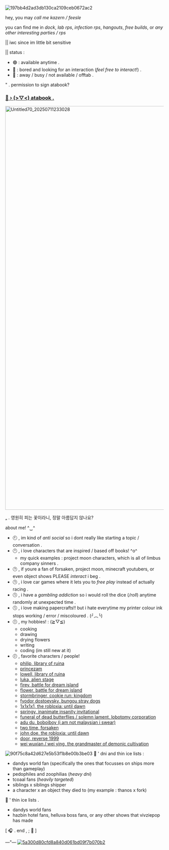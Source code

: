 ![197bb4d2ad3db130ca2109ceb0672ac2](https://github.com/user-attachments/assets/285abaf1-0cf4-4064-9a27-6f4f3516eb33)
<!-- introduction -->
hey, you may *call me kazern / feesle*

you can find me in *dock*, *lab rps*, *infection rps*, *hangouts*, *free builds*, or *any other interesting parties / rps*

|| iwc since im little bit sensitive

|| status :
  + 🟢 : available anytime .
  + 💬 : bored and looking for an interaction (*feel free to interact!*) .
  + 🌙 : away / busy / not available / offtab .
<!-- link -->

" . permission to sign atabook?

### [🍇 › (⁠>⁠▽⁠<⁠) atabook .](https://weedyaoi.atabook.org/)
<!-- about or fun facts log -->
<img width="1280" height="1280" alt="Untitled70_20250711233028" src="https://github.com/user-attachments/assets/ece8c9a3-8eb0-4b71-90c6-67964aaebecf" />

„ . 영원히 피는 꽃이라니, 정말 아름답지 않나요?

about me! ^⁠‿⁠^
- 🕘 , im kind of *anti social* so i dont really like starting a topic / conversation .
- 🕛 , i love characters that are inspired / based off books! ^o^
  + my quick examples : project moon characters, which is all of limbus company sinners .
- 🕑 , if youre a fan of forsaken, project moon, minecraft youtubers, or even object shows PLEASE *interact* i beg .
- 🕒 , i love car games where it lets you to *free play* instead of actually racing .
- 🕓 , i have a *gambling addiction* so i would roll the dice (*/roll*) anytime randomly at unexpected time .
- 🕔 , i love making papercrafts!! but i hate everytime my printer colour ink stops working / error / miscoloured . (⁠╯⁠︵⁠╰)
- 🕕 , my hobbies! : (⁠≧⁠▽⁠≦⁠)
   + cooking
   + drawing
   + drying flowers
   + writing
   + coding (im still new at it)
- 🕖 , favorite characters / people!
   + [philip, library of ruina](https://libraryofruina.wiki.gg/wiki/Philip)
   + [princezam](https://lifesteal.fandom.com/wiki/PrinceZam)
   + [lowell, library of ruina](https://libraryofruina.wiki.gg/wiki/Lowell)
   + [luka, alien stage](https://alienstage.fandom.com/wiki/Luka)
   + [firey, battle for dream island](https://battlefordreamisland.fandom.com/wiki/Firey)
   + [flower, battle for dream island](https://battlefordreamisland.fandom.com/wiki/Flower)
   + [stormbringer, cookie run: kingdom](https://cookierunkingdom.fandom.com/wiki/Stormbringer_Cookie)
   + [fyodor dostoevsky, bungou stray dogs](https://bungostraydogs.fandom.com/wiki/Fyodor_Dostoevsky)
   + [1x1x1x1, the robloxia: until dawn](https://trud.fandom.com/wiki/1x1x1x1)
   + [springy, inanimate insanity invitational](https://inanimateinsanity.fandom.com/wiki/Springy)
   + [funeral of dead butterflies / solemn lament, lobotomy corporation](https://lobotomycorp.fandom.com/wiki/The_Funeral_of_the_Dead_Butterflies)
   + [adu du, boboiboy (i am not malaysian i swear)](https://boboiboy.fandom.com/wiki/Adu_Du)
   + [two time, forsaken](https://forsaken2024.fandom.com/wiki/Two_Time)
   + [john doe, the robloxia: until dawn](https://trud.fandom.com/wiki/John_Doe)
   + [door, reverse 1999](https://reverse1999.fandom.com/wiki/Door)
   + [wei wuxian / wei ying, the grandmaster of demonic cultivation](https://modao-zushi.fandom.com/wiki/Wei_Wuxian)
<!-- dni / thin ice log -->
![90f75c8a42d627e5b53f1b8e00b3be03](https://github.com/user-attachments/assets/bfb3b113-8329-4183-b1e8-418c9d030b8b)
📜 ' dni and thin ice lists :
  + dandys world fan (specifically the ones that focusses on ships more than gameplay)
  + pedophiles and zoophilias (*heavy dni*)
  + tcoaal fans (*heavily targeted*)
  + siblings x siblings shipper
  + a character x an object they died to (my example : thanos x fork)

📜 ' thin ice lists .
 + dandys world fans
 + hazbin hotel fans, helluva boss fans, or any other shows that vivziepop has made

<!-- end -->
[ 🎧 . end , ; 🌙 ]

—"—
[![5a300d80cfd8a840d061bd09f7b070b2](https://github.com/user-attachments/assets/07e26906-b4c0-49d8-bccb-127a54acfa4c)
](https://deltarune.com/lancer/)
